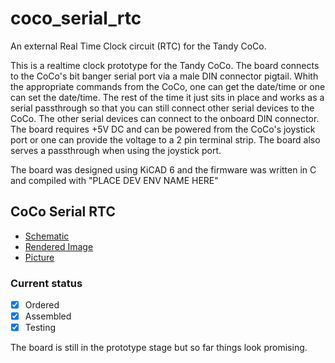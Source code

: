 # coco_serial_rtc
An external Real Time Clock circuit (RTC) for the Tandy CoCo.

This is a realtime clock prototype for the Tandy CoCo. The board connects to the CoCo's bit banger serial port via a male DIN connector pigtail.
Whith the appropriate commands from the CoCo, one can get the date/time or one can set the date/time. The rest of the time it just sits in place and works as a serial passthrough so that you can still connect other serial devices to the CoCo. The other serial devices can connect to the onboard DIN connector. The board requires +5V DC and can be powered from the CoCo's joystick port or one can provide the voltage to a 2 pin terminal strip. The board also serves a passthrough when using the joystick port.

The board was designed using KiCAD 6 and the firmware was written in C and compiled with "PLACE DEV ENV NAME HERE"


## CoCo Serial RTC
- [Schematic](coco_serial_rtc_schematic.pdf)
- [Rendered Image](images/coco_serial_rtc_top.png)
- [Picture](images/coco_serial_rtc.jpg)
### Current status
- [x] Ordered
- [x] Assembled
- [x] Testing

The board is still in the prototype stage but so far things look promising.
